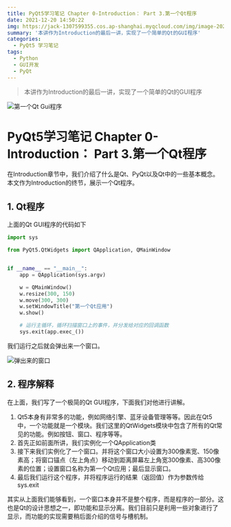 ```yaml
---
title: PyQt5学习笔记 Chapter 0-Introduction： Part 3.第一个Qt程序
date: 2021-12-20 14:50:22
img: https://jack-1307599355.cos.ap-shanghai.myqcloud.com/img/image-20211220145356314.png
summary: '本讲作为Introduction的最后一讲，实现了一个简单的Qt的GUI程序'
categories:
  - PyQt5 学习笔记
tags:
  - Python
  - GUI开发
  - PyQt
---
```


> 本讲作为Introduction的最后一讲，实现了一个简单的Qt的GUI程序

![第一个Qt Gui程序](https://jack-1307599355.cos.ap-shanghai.myqcloud.com/img/image-20211220145356314.png)



# PyQt5学习笔记 Chapter 0-Introduction： Part 3.第一个Qt程序

在Introduction章节中，我们介绍了什么是Qt、PyQt以及Qt中的一些基本概念。本文作为Introduction的终节，展示一个Qt程序。



## 1. Qt程序

上面的Qt GUI程序的代码如下

```python
import sys

from PyQt5.QtWidgets import QApplication, QMainWindow


if __name__ == "__main__":
    app = QApplication(sys.argv)

    w = QMainWindow()
    w.resize(300, 150)
    w.move(300, 300)
    w.setWindowTitle("第一个Qt应用")
    w.show()

    # 运行主循环，循环扫描窗口上的事件，并分发给对应的回调函数
    sys.exit(app.exec_())
```

我们运行之后就会弹出来一个窗口。

![弹出来的窗口](https://jack-1307599355.cos.ap-shanghai.myqcloud.com/img/image-20211220145739135.png)





## 2. 程序解释

在上面，我们写了一个极简的Qt GUI程序，下面我们对他进行讲解。

1. Qt5本身有非常多的功能，例如网络引擎、蓝牙设备管理等等。因此在Qt5中，一个功能就是一个模块。我们这里的QtWidgets模块中包含了所有的Qt常见的功能。例如按钮、窗口、程序等等。
2. 首先正如前面所讲，我们实例化一个QApplication类
3. 接下来我们实例化了一个窗口。并将这个窗口大小设置为300像素宽、150像素高；将窗口锚点（左上角点）移动到距离屏幕左上角宽300像素、高300像素的位置；设置窗口名称为第一个Qt应用；最后显示窗口。
4. 最后我们运行这个程序，并将程序运行的结果（返回值）作为参数传给sys.exit

其实从上面我们能够看到，一个窗口本身并不是整个程序，而是程序的一部分。这也是Qt的设计思想之一，即功能和显示分离。我们目前只是利用一些对象进行了显示，而功能的实现需要稍后面介绍的信号与槽机制。
